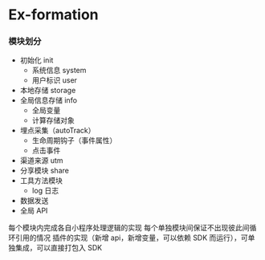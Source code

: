 # Ex-formation

### 模块划分

- 初始化 init
  - 系统信息 system
  - 用户标识 user
- 本地存储 storage
- 全局信息存储 info
  - 全局变量
  - 计算存储对象
- 埋点采集（autoTrack）
  - 生命周期钩子（事件属性）
  - 点击事件
- 渠道来源 utm
- 分享模块 share
- 工具方法模块
  - log 日志
- 数据发送
- 全局 API

每个模块内完成各自小程序处理逻辑的实现
每个单独模块间保证不出现彼此间循环引用的情况
插件的实现（新增 api，新增变量，可以依赖 SDK 而运行），可单独集成，可以直接打包入 SDK
